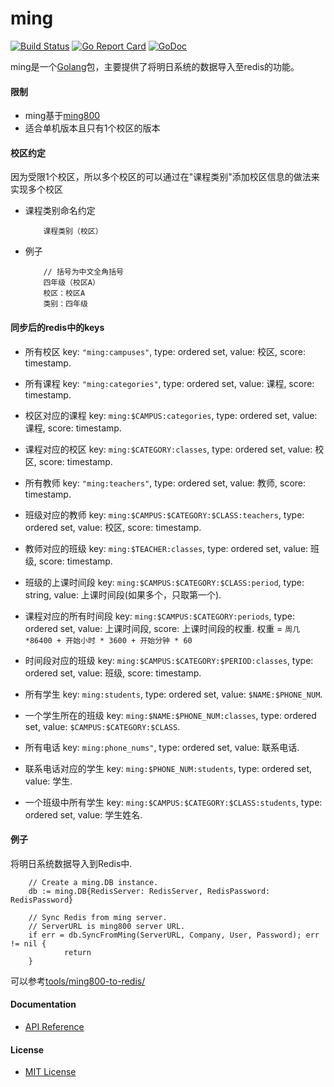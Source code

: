 # ming

[![Build Status](https://travis-ci.org/shchnmz/ming.svg?branch=master)](https://travis-ci.org/shchnmz/ming)
[![Go Report Card](https://goreportcard.com/badge/github.com/shchnmz/ming)](https://goreportcard.com/report/github.com/shchnmz/ming)
[![GoDoc](https://godoc.org/github.com/shchnmz/ming?status.svg)](https://godoc.org/github.com/shchnmz/ming)

ming是一个[Golang](https://golang.org)包，主要提供了将明日系统的数据导入至redis的功能。

#### 限制
* ming基于[ming800](https://github.com/northbright/ming800)
* 适合单机版本且只有1个校区的版本

#### 校区约定
因为受限1个校区，所以多个校区的可以通过在"课程类别"添加校区信息的做法来实现多个校区

* 课程类别命名约定

          课程类别（校区）

* 例子

          // 括号为中文全角括号
          四年级（校区A）
          校区：校区A
          类别：四年级

#### 同步后的redis中的keys
* 所有校区
  key: `"ming:campuses"`, type: ordered set, value: 校区, score: timestamp.

* 所有课程
  key: `"ming:categories"`, type: ordered set, value: 课程, score: timestamp.

* 校区对应的课程
  key: `ming:$CAMPUS:categories`, type: ordered set, value: 课程, score: timestamp.

* 课程对应的校区
  key: `ming:$CATEGORY:classes`, type: ordered set, value: 校区, score: timestamp.

* 所有教师
  key: `"ming:teachers"`, type: ordered set, value: 教师, score: timestamp.

* 班级对应的教师
  key: `ming:$CAMPUS:$CATEGORY:$CLASS:teachers`, type: ordered set, value: 校区, score: timestamp.

* 教师对应的班级
  key: `ming:$TEACHER:classes`, type: ordered set, value: 班级, score: timestamp.

* 班级的上课时间段
  key: `ming:$CAMPUS:$CATEGORY:$CLASS:period`, type: string, value: 上课时间段(如果多个，只取第一个).

* 课程对应的所有时间段
  key: `ming:$CAMPUS:$CATEGORY:periods`, type: ordered set, value: 上课时间段, score: 上课时间段的权重.
  权重 = `周几*86400 + 开始小时 * 3600 + 开始分钟 * 60`

* 时间段对应的班级
  key: `ming:$CAMPUS:$CATEGORY:$PERIOD:classes`, type: ordered set, value: 班级, score: timestamp.

* 所有学生
  key: `ming:students`, type: ordered set, value: `$NAME:$PHONE_NUM`.

* 一个学生所在的班级
  key: `ming:$NAME:$PHONE_NUM:classes`, type: ordered set, value: `$CAMPUS:$CATEGORY:$CLASS`.

* 所有电话
  key: `ming:phone_nums"`, type: ordered set, value: 联系电话.

* 联系电话对应的学生
  key: `ming:$PHONE_NUM:students`, type: ordered set, value: 学生.

* 一个班级中所有学生
  key: `ming:$CAMPUS:$CATEGORY:$CLASS:students`, type: ordered set, value: 学生姓名.

#### 例子

将明日系统数据导入到Redis中.

        // Create a ming.DB instance.
        db := ming.DB{RedisServer: RedisServer, RedisPassword: RedisPassword}

        // Sync Redis from ming server.
        // ServerURL is ming800 server URL.
        if err = db.SyncFromMing(ServerURL, Company, User, Password); err != nil {
                return
        } 

可以参考[tools/ming800-to-redis/](./tools/ming800-to-redis)

#### Documentation
* [API Reference](https://godoc.org/github.com/shchnmz/ming)

#### License
* [MIT License](LICENSE)
